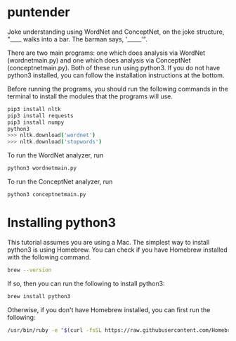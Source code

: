 # puntender
Joke understanding using WordNet and ConceptNet, on the joke structure, "____ walks into a bar. The barman says, '_____'".

There are two main programs: one which does analysis via WordNet (wordnetmain.py) and one which does analysis via ConceptNet (conceptnetmain.py). Both of these run using python3. If you do not have python3 installed, you can follow the installation instructions at the bottom.

Before running the programs, you should run the following commands in the terminal to install the modules that the programs will use. 
```bash
pip3 install nltk
pip3 install requests
pip3 install numpy
python3
>>> nltk.download('wordnet')
>>> nltk.download('stopwords')
```

To run the WordNet analyzer, run
```bash
python3 wordnetmain.py
```
To run the ConceptNet analyzer, run
```bash
python3 conceptnetmain.py
```

# Installing python3
This tutorial assumes you are using a Mac. The simplest way to install python3 is using Homebrew. You can check if you have Homebrew installed with the following command.
```bash
brew --version
```
If so, then you can run the following to install python3:
```bash
brew install python3
```
Otherwise, if you don't have Homebrew installed, you can first run the following:
```bash
/usr/bin/ruby -e "$(curl -fsSL https://raw.githubusercontent.com/Homebrew/install/master/install)"
```
